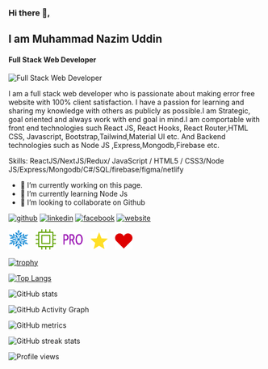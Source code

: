### Hi there 👋,
## I am Muhammad Nazim Uddin
#### Full Stack Web Developer
![Full Stack Web Developer](https://scontent.fcgp13-1.fna.fbcdn.net/v/t1.6435-9/68591101_2485993018310091_582343942670909440_n.jpg?_nc_cat=107&ccb=1-5&_nc_sid=174925&_nc_ohc=4J_1sx6iuZ4AX-Br_dy&tn=tpkkh9mJQpBHwlwy&_nc_ht=scontent.fcgp13-1.fna&oh=7ebe6d5aa0e233a9af23c045031bbfd7&oe=619F2869)

I am a full stack web developer who is passionate about making error free website with 100% client satisfaction. I have a passion for learning and sharing my knowledge with others as publicly as possible.I am Strategic, goal oriented and always work with end goal in mind.I am comportable with front end technologies such React JS, React Hooks, React Router,HTML CSS, Javascript, Bootstrap,Tailwind,Material UI etc.
And Backend technologies such as Node JS ,Express,Mongodb,Firebase etc.

Skills:  ReactJS/NextJS/Redux/ JavaScript / HTML5 / CSS3/Node JS/Express/Mongodb/C#/SQL/firebase/figma/netlify

- 🔭 I’m currently working on this page. 
- 🌱 I’m currently learning Node Js 
- 👯 I’m looking to collaborate on Github 


[<img src='https://cdn.jsdelivr.net/npm/simple-icons@3.0.1/icons/github.svg' alt='github' height='40'>](https://github.com/nazim725)  [<img src='https://cdn.jsdelivr.net/npm/simple-icons@3.0.1/icons/linkedin.svg' alt='linkedin' height='40'>](https://www.linkedin.com/in/nazim-uddin-56378b203/)  [<img src='https://cdn.jsdelivr.net/npm/simple-icons@3.0.1/icons/facebook.svg' alt='facebook' height='40'>](https://www.facebook.com/hkajol.kalo.923)  [<img src='https://cdn.jsdelivr.net/npm/simple-icons@3.0.1/icons/icloud.svg' alt='website' height='40'>](https://nazim725.github.io/Nazim-s-Portfolio/)  

<a href='https://archiveprogram.github.com/'><img src='https://raw.githubusercontent.com/acervenky/animated-github-badges/master/assets/acbadge.gif' width='40' height='40'></a> <a href='https://docs.github.com/en/developers'><img src='https://raw.githubusercontent.com/acervenky/animated-github-badges/master/assets/devbadge.gif' width='40' height='40'></a> <a href='https://github.com/pricing'><img src='https://raw.githubusercontent.com/acervenky/animated-github-badges/master/assets/pro.gif' width='40' height='40'></a> <a href='https://stars.github.com/'><img src='https://raw.githubusercontent.com/acervenky/animated-github-badges/master/assets/starbadge.gif' width='35' height='35'></a> <a href='https://docs.github.com/en/github/supporting-the-open-source-community-with-github-sponsors'><img src='https://raw.githubusercontent.com/acervenky/animated-github-badges/master/assets/sponsorbadge.gif' width='35' height='35'></a> 

[![trophy](https://github-profile-trophy.vercel.app/?username=nazim725)](https://github.com/ryo-ma/github-profile-trophy)

[![Top Langs](https://github-readme-stats.vercel.app/api/top-langs/?username=nazim725)](https://github.com/anuraghazra/github-readme-stats)

![GitHub stats](https://github-readme-stats.vercel.app/api?username=nazim725&show_icons=true)  

![GitHub Activity Graph](https://activity-graph.herokuapp.com/graph?username=nazim725)  

![GitHub metrics](https://metrics.lecoq.io/nazim725)  

![GitHub streak stats](https://github-readme-streak-stats.herokuapp.com/?user=nazim725)  

![Profile views](https://gpvc.arturio.dev/nazim725)  
